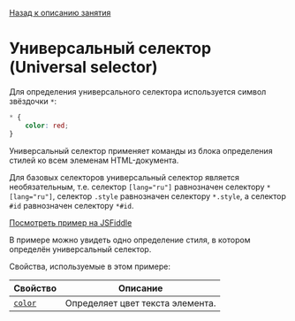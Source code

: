 [Назад к описанию занятия](https://github.com/Vladislav-Lyuminarskiy/Web-course/tree/master/05-CSS-2)

# Универсальный селектор (Universal selector)

Для определения универсального селектора используется символ звёздочки `*`:

```css
* {
    color: red;
}
```

Универсальный селектор применяет команды из блока определения стилей ко всем элеменам HTML-документа.

Для базовых селекторов универсальный селектор является необязательным, т.е. селектор `[lang="ru"]` равнозначен селектору `*[lang="ru"]`, селектор `.style` равнозначен селектору `*.style`, а селектор `#id` равнозначен селектору `*#id`.

[Посмотреть пример на JSFiddle](https://jsfiddle.net/Vladislav_Lyuminarskiy/7o6xzhhn/)

В примере можно увидеть одно определение стиля, в котором определён универсальный селектор.

Свойства, используемые в этом примере:

Свойство                                | Описание
----------------------------------------|----------------------------------------
[`color`](http://htmlbook.ru/css/color) | Определяет цвет текста элемента.